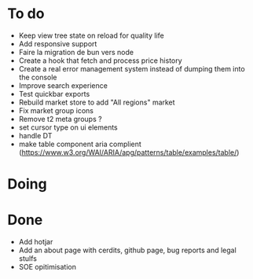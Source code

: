 
# To do

- Keep view tree state on reload for quality life
- Add responsive support
- Faire la migration de bun vers node
- Create a hook that fetch and process price history
- Create a real error management system instead of dumping them into the console
- Improve search experience
- Test quickbar exports
- Rebuild market store to add "All regions" market
- Fix market group icons
- Remove t2 meta groups ?
- set cursor type on ui elements
- handle DT
- make table component aria complient (https://www.w3.org/WAI/ARIA/apg/patterns/table/examples/table/)

# Doing


# Done

- Add hotjar
- Add an about page with cerdits, github page, bug reports and legal stulfs
- SOE opitimisation
